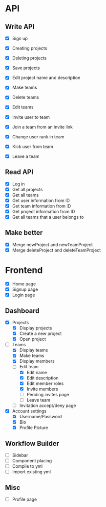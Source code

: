 # API
## Write API
- [x] Sign up
- [x] Creating projects
- [x] Deleting projects
- [x] Save projects
- [x] Edit project name and description
- [x] Make teams
- [x] Delete teams
- [x] Edit teams
- [x] Invite user to team
- [x] Join a team from an invite link
- [x] Change user rank in team
- [x] Kick user from team
- [x] Leave a team


## Read API
- [x] Log in
- [x] Get all projects
- [x] Get all teams
- [x] Get user information from ID
- [x] Get team information from ID
- [x] Get project information from ID
- [x] Get all teams that a user belongs to

## Make better
- [x] Merge newProject and newTeamProject
- [x] Merge deleteProject and deleteTeamProject

# Frontend
- [x] Home page
- [x] Signup page
- [x] Login page
## Dashboard
- [x] Projects
    - [x] Display projects
    - [x] Create a new project
    - [x] Open project
- [ ] Teams
    - [x] Display teams
    - [x] Make teams
    - [x] Display members
    - [ ] Edit team
        - [x] Edit name
        - [x] Edit description
        - [x] Edit member roles
        - [x] Invite members
        - [ ] Pending invites page
        - [ ] Leave team
    - [ ] Invitation accept/deny page
- [x] Account settings
    - [x] Username/Password
    - [x] Bio
    - [x] Profile Picture
## Workflow Builder
- [ ] Sidebar
- [ ] Component placing
- [ ] Compile to yml
- [ ] Import existing yml
## Misc
- [ ] Profile page